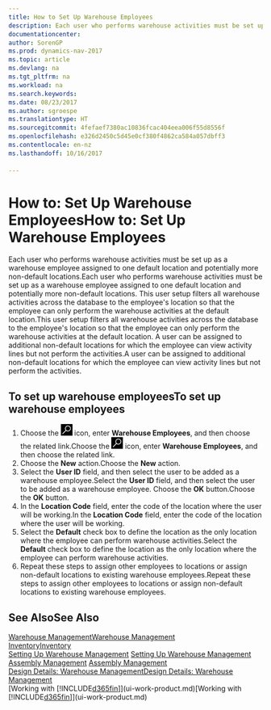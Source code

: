```yaml
---
title: How to Set Up Warehouse Employees
description: Each user who performs warehouse activities must be set up as a warehouse employee assigned to one default location and potentially more non-default locations.
documentationcenter: 
author: SorenGP
ms.prod: dynamics-nav-2017
ms.topic: article
ms.devlang: na
ms.tgt_pltfrm: na
ms.workload: na
ms.search.keywords: 
ms.date: 08/23/2017
ms.author: sgroespe
ms.translationtype: HT
ms.sourcegitcommit: 4fefaef7380ac10836fcac404eea006f55d8556f
ms.openlocfilehash: e326d2450c5d45e0cf380f4862ca584a057dbff3
ms.contentlocale: en-nz
ms.lasthandoff: 10/16/2017

---
```

# <a name="how-to-set-up-warehouse-employees"></a><span data-ttu-id="7be99-103">How to: Set Up Warehouse Employees</span><span class="sxs-lookup"><span data-stu-id="7be99-103">How to: Set Up Warehouse Employees</span></span>
<span data-ttu-id="7be99-104">Each user who performs warehouse activities must be set up as a warehouse employee assigned to one default location and potentially more non-default locations.</span><span class="sxs-lookup"><span data-stu-id="7be99-104">Each user who performs warehouse activities must be set up as a warehouse employee assigned to one default location and potentially more non-default locations.</span></span> <span data-ttu-id="7be99-105">This user setup filters all warehouse activities across the database to the employee's location so that the employee can only perform the warehouse activities at the default location.</span><span class="sxs-lookup"><span data-stu-id="7be99-105">This user setup filters all warehouse activities across the database to the employee's location so that the employee can only perform the warehouse activities at the default location.</span></span> <span data-ttu-id="7be99-106">A user can be assigned to additional non-default locations for which the employee can view activity lines but not perform the activities.</span><span class="sxs-lookup"><span data-stu-id="7be99-106">A user can be assigned to additional non-default locations for which the employee can view activity lines but not perform the activities.</span></span>

## <a name="to-set-up-warehouse-employees"></a><span data-ttu-id="7be99-107">To set up warehouse employees</span><span class="sxs-lookup"><span data-stu-id="7be99-107">To set up warehouse employees</span></span>  
1.  <span data-ttu-id="7be99-108">Choose the ![Search for Page or Report](media/ui-search/search_small.png "Search for Page or Report icon") icon, enter **Warehouse Employees**, and then choose the related link.</span><span class="sxs-lookup"><span data-stu-id="7be99-108">Choose the ![Search for Page or Report](media/ui-search/search_small.png "Search for Page or Report icon") icon, enter **Warehouse Employees**, and then choose the related link.</span></span>  
2. <span data-ttu-id="7be99-109">Choose the **New** action.</span><span class="sxs-lookup"><span data-stu-id="7be99-109">Choose the **New** action.</span></span>  
3. <span data-ttu-id="7be99-110">Select the **User ID** field, and then select the user to be added as a warehouse employee.</span><span class="sxs-lookup"><span data-stu-id="7be99-110">Select the **User ID** field, and then select the user to be added as a warehouse employee.</span></span> <span data-ttu-id="7be99-111">Choose the **OK** button.</span><span class="sxs-lookup"><span data-stu-id="7be99-111">Choose the **OK** button.</span></span>  
6.  <span data-ttu-id="7be99-112">In the **Location Code** field, enter the code of the location where the user will be working.</span><span class="sxs-lookup"><span data-stu-id="7be99-112">In the **Location Code** field, enter the code of the location where the user will be working.</span></span>  
7.  <span data-ttu-id="7be99-113">Select the **Default** check box to define the location as the only location where the employee can perform warehouse activities.</span><span class="sxs-lookup"><span data-stu-id="7be99-113">Select the **Default** check box to define the location as the only location where the employee can perform warehouse activities.</span></span>  
8.  <span data-ttu-id="7be99-114">Repeat these steps to assign other employees to locations or assign non-default locations to existing warehouse employees.</span><span class="sxs-lookup"><span data-stu-id="7be99-114">Repeat these steps to assign other employees to locations or assign non-default locations to existing warehouse employees.</span></span>  

## <a name="see-also"></a><span data-ttu-id="7be99-115">See Also</span><span class="sxs-lookup"><span data-stu-id="7be99-115">See Also</span></span>  
[<span data-ttu-id="7be99-116">Warehouse Management</span><span class="sxs-lookup"><span data-stu-id="7be99-116">Warehouse Management</span></span>](warehouse-manage-warehouse.md)  
[<span data-ttu-id="7be99-117">Inventory</span><span class="sxs-lookup"><span data-stu-id="7be99-117">Inventory</span></span>](inventory-manage-inventory.md)  
<span data-ttu-id="7be99-118">[Setting Up Warehouse Management](warehouse-setup-warehouse.md)   </span><span class="sxs-lookup"><span data-stu-id="7be99-118">[Setting Up Warehouse Management](warehouse-setup-warehouse.md)   </span></span>  
<span data-ttu-id="7be99-119">[Assembly Management](assembly-assemble-items.md)  </span><span class="sxs-lookup"><span data-stu-id="7be99-119">[Assembly Management](assembly-assemble-items.md)  </span></span>  
[<span data-ttu-id="7be99-120">Design Details: Warehouse Management</span><span class="sxs-lookup"><span data-stu-id="7be99-120">Design Details: Warehouse Management</span></span>](design-details-warehouse-management.md)  
<span data-ttu-id="7be99-121">[Working with [!INCLUDE[d365fin](includes/d365fin_md.md)]](ui-work-product.md)</span><span class="sxs-lookup"><span data-stu-id="7be99-121">[Working with [!INCLUDE[d365fin](includes/d365fin_md.md)]](ui-work-product.md)</span></span>  

